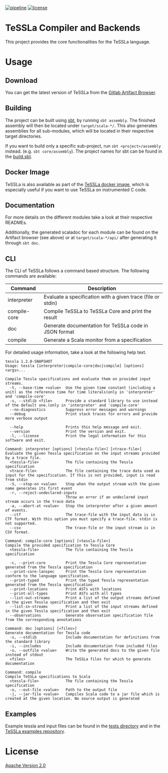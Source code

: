 [![pipeline](https://gitlab.isp.uni-luebeck.de/tessla/tessla/badges/development/pipeline.svg)](https://gitlab.isp.uni-luebeck.de/tessla/tessla/-/jobs)
[![license](https://img.shields.io/badge/license-Apache--2.0-blue)](LICENSE)

# TeSSLa Compiler and Backends

This project provides the core functionalities for the TeSSLa language.

# Usage
## Download

You can get the latest version of TeSSLa from the [Gitlab Artifact Browser](https://gitlab.isp.uni-luebeck.de/tessla/tessla/builds/artifacts/development/browse/target/scala-2.13?job=deploy).

## Building

The project can be built using [sbt](https://www.scala-sbt.org/), by running `sbt assembly`. The finished assembly will then be located under `target/scala-*/`. This also generates assemblies for all sub-modules, which will be located in their respective target directories.

If you want to build only a specific sub-project, run `sbt <project>/assembly` instead. (e.g. `sbt core/assembly`). The project names for sbt can be found in the [build.sbt](build.sbt).

## Docker Image

TeSSLa is also available as part of the [TeSSLa docker image](https://gitlab.isp.uni-luebeck.de/tessla/tessla-docker), which is especially useful if you want to use TeSSLa on instrumented C code.

## Documentation

For more details on the different modules take a look at their respective READMEs. 

Additionally, the generated scaladoc for each module can be found on the Artifact browser (see above) or at `target/scala-*/api/` after generating it through `sbt doc`.

## CLI

The CLI of TeSSLa follows a command based structure. The following commands are available:

| Command      | Description                                                 |
|--------------|-------------------------------------------------------------|
| interpreter  | Evaluate a specification with a given trace (file or stdin) |
| compile-core | Compile TeSSLa to TeSSLa Core and print the result          |
| doc          | Generate documentation for TeSSLa code in JSON format       |
| compile      | Generate a Scala monitor from a specification               |


For detailed usage information, take a look at the following help text.
```
tessla 1.2.0-SNAPSHOT
Usage: tessla [interpreter|compile-core|doc|compile] [options] <args>...

Compile Tessla specifications and evaluate them on provided input streams.
  -t, --base-time <value>  Use the given time constant (including a unit) as the reference time for time literals(only in 'interpreter' and 'compile-core'
  -s, --stdlib <file>      Provide a standard library to use instead of the default one.(only in 'interpreter' and 'compile-core'
  --no-diagnostics         Suppress error messages and warnings
  --debug                  Print stack traces for errors and provide more verbose output

  --help                   Prints this help message and exit.
  --version                Print the version and exit.
  -l, --license            Print the legal information for this software and exit.

Command: interpreter [options] [<tessla-file>] [<trace-file>]
Evaluate the given Tessla specification on the input streams provided by a trace file.
  <tessla-file>            The file containing the Tessla specification
  <trace-file>             The file containing the trace data used as input for the specification. If this is not provided, input is read from stdin
  -S, --stop-on <value>    Stop when the output stream with the given name generates its first event
  -r, --reject-undeclared-inputs
                           Throw an error if an undeclared input stream occurs in the trace data
  -a, --abort-at <value>   Stop the interpreter after a given amount of events.
  --ctf                    The trace-file with the input data is in CTF format. With this option you must specify a trace-file. stdin is not supported.
  --csv                    The trace-file or the input stream is in CSV format.

Command: compile-core [options] [<tessla-file>]
Compile the provided specification to Tessla Core
  <tessla-file>            The file containing the Tessla specification

  -c, --print-core         Print the Tessla Core representation generated from the Tessla specification
  --print-core-lanspec     Print the Tessla Core representation conform to the language specification.
  --print-typed            Print the typed Tessla representation generated from the Tessla specification
  --print-locations        Print ASTs with locations
  --print-all-types        Print ASTs with all types
  --list-out-streams       Print a list of the output streams defined in the given Tessla specification and then exit
  --list-in-streams        Print a list of the input streams defined in the given Tessla specification and then exit
  --observations           Generate observation specification file from the corresponding annotations

Command: doc [options] [<files>]
Generate documentation for Tessla code
  -s, --stdlib             Include documentation for definitions from the standard library
  -i, --includes           Include documentation from included files
  -o, --outfile <value>    Write the generated docs to the given file instead of stdout
  <files>                  The TeSSLa files for which to generate documentation

Command: compile
Compile TeSSLa specifications to Scala
  <tessla-file>            The file containing the Tessla specification
  -o, --out-file <value>   Path to the output file
  -j, --jar-file <value>   Compiles Scala code to a jar file which is created at the given location. No source output is generated
```

## Examples

Example tessla and input files can be found in the [tests directory](src/test/resources/de/uni_luebeck/isp/tessla/common) and in the [TeSSLa examples repository](https://gitlab.isp.uni-luebeck.de/tessla/rv-examples).

# License

[Apache Version 2.0](LICENSE)